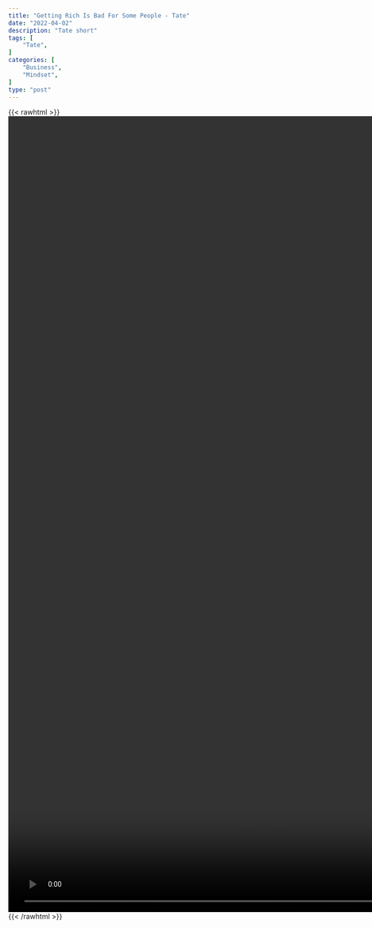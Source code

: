 ```yaml
---
title: "Getting Rich Is Bad For Some People - Tate"
date: "2022-04-02"
description: "Tate short"
tags: [
    "Tate",
]
categories: [
    "Business",
    "Mindset",
]
type: "post"
---
```

{{< rawhtml >}}
    <video style="height:40vh;width:auto" overflow="hidden" controls>
        <source src="https://clips.dev00ps.com/Tate/getting-rich-can-be-bad.mp4" type="video/mp4"> 
    </video>
{{< /rawhtml >}}